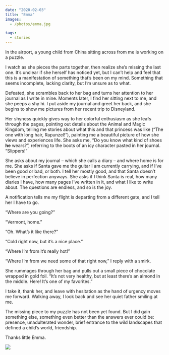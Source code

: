 ```yaml
---
date: "2020-02-03"
title: "Emma"
images:
  - /photos/emma.jpg

tags:
  - stories
---
```


In the airport, a young child from China sitting across from me is working on a puzzle. 

I watch as she pieces the parts together, then realize she’s missing the last one. It’s unclear if she herself has noticed yet, but I can’t help and feel that this is a manifestation of something that’s been on my mind. Something that seems incomplete, lacking clarity, but I’m unsure as to what.

Defeated, she scrambles back to her bag and turns her attention to her journal as I write in mine. Moments later, I find her sitting next to me, and she peeps a shy hi. I put aside my journal and greet her back, and she begins to show me pictures from her recent trip to Disneyland. 

Her shyness quickly gives way to her colorful enthusiasm as she leafs through the pages, pointing out details about the Animal and Magic Kingdom, telling me stories about what this and that princess was like (“The one with long hair, Rapunzel!”), painting me a beautiful picture of how she views and experiences life. She asks me, “Do you know what kind of shoes __he__ wears?”, referring to the boots of an icy character pasted in her journal. “Slippers!” 

She asks about my journal – which she calls a diary – and where home is for me. She asks if Santa gave me the guitar I am currently carrying, and if I’ve been good or bad, or both. I tell her mostly good, and that Santa doesn’t believe in perfection anyways. She asks if I think Santa is real, how many diaries I have, how many pages I’ve written in it, and what I like to write about. The questions are endless, and so is the joy.

A notification tells me my flight is departing from a different gate, and I tell her I have to go.

“Where are you going?”

“Vermont, home.”

“Oh. What’s it like there?”

“Cold right now, but it’s a nice place.”

“Where I’m from it’s really hot!”

“Where I’m from we need some of that right now,” I reply with a smirk. 

She rummages through her bag and pulls out a small piece of chocolate wrapped in gold foil. “It’s not very healthy, but at least there’s an almond in the middle. Here! It’s one of my favorites.” 

I take it, thank her, and leave with hesitation as the hand of urgency moves me forward. Walking away, I look back and see her quiet father smiling at me. 

The missing piece to my puzzle has not been yet found. But I did gain something else, something even better than the answers ever could be: presence, unadulterated wonder, brief entrance to the wild landscapes that defined a child’s world, friendship.

Thanks little Emma.

![](/photos/emma.jpeg)